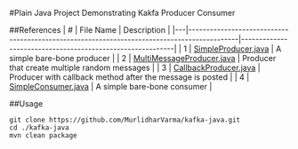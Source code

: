 #Plain Java Project Demonstrating Kakfa Producer Consumer

##References
| # | File Name                                                                                  | Description                                               |
|---|--------------------------------------------------------------------------------------------|-----------------------------------------------------------|
| 1 | [SimpleProducer.java](src/main/java/com/aipeel/example01/SimpleProducer.java)             | A simple bare-bone producer                               |
| 2 | [MultiMessageProducer.java](src/main/java/com/aipeel/example01/MultiMessageProducer.java) | Producer that create multiple random messages             |
| 3 | [CallbackProducer.java](src/main/java/com/aipeel/example01/CallbackProducer.java)   | Producer with callback method after the message is posted |
| 4 | [SimpleConsumer.java](src/main/java/com/aipeel/example01/SimpleConsumer.java)             | A simple bare-bone consumer                               |


##Usage
```aidl
git clone https://github.com/MurlidharVarma/kafka-java.git
cd ./kafka-java
mvn clean package
```